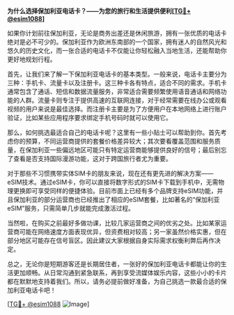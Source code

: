 **为什么选择保加利亚电话卡？——为您的旅行和生活提供便利[[TG💪+ @esim1088](https://t.me/s/esim1088)]**

如果你计划前往保加利亚，无论是商务出差还是休闲旅游，拥有一张优质的电话卡绝对是必不可少的。保加利亚作为欧洲东南部的一个国家，拥有迷人的自然风光和悠久的历史文化，而一张合适的电话卡不仅能让你轻松融入当地生活，还能帮助你更好地规划行程。

首先，让我们来了解一下保加利亚电话卡的基本类型。一般来说，电话卡主要分为三种：手机卡、流量卡以及注册卡。这三种卡各有特点，适合不同的需求。手机卡通常包含了通话、短信和数据流量服务，非常适合需要频繁使用语音通话和网络功能的人群。流量卡则专注于提供高速的互联网连接，对于经常需要在线办公或观看视频的用户来说是最佳选择。而注册卡主要是为了方便用户在本地网络上进行账户验证，比如某些应用程序要求绑定手机号码时就可以使用它。

那么，如何挑选最适合自己的电话卡呢？这里有一些小贴士可以帮助到你。首先考虑你的预算，不同运营商提供的套餐价格差异较大；其次要看覆盖范围和服务质量，在保加利亚一些偏远地区可能只有特定运营商能够提供良好的信号；最后别忘了查看是否支持国际漫游功能，这对于跨国旅行者尤为重要。

对于那些不习惯携带实体SIM卡的朋友来说，现在还有更先进的解决方案——eSIM技术。通过eSIM卡，你可以直接将数字形式的SIM卡下载到手机中，无需物理更换即可享受同样的便捷体验。目前市面上已经有多个品牌支持eSIM功能，并且保加利亚的部分运营商也已经推出了相应的eSIM套餐，比如著名的“保加利亚eSIM”服务，只需简单几步就能完成激活过程。

当然啦，在购买之前最好多做功课，比较几家运营商之间的优劣之处。比如某家运营商可能在网络速度方面表现优异，但资费相对较高；另一家虽然价格实惠，但在部分地区可能存在信号盲区。因此建议大家根据自身实际需求权衡利弊后再作决定。

总之，无论你是短期游客还是长期居住者，一张好的保加利亚电话卡都能让你的生活更加顺畅。从日常沟通到紧急联系，再到享受流媒体娱乐内容，这些小小的卡片都在默默地支持着我们。所以，请务必提前做好准备，为自己挑选一款最合适的保加利亚电话卡吧！

[[TG💪+ @esim1088](https://t.me/s/esim1088) ![Image](https://i.postimg.cc/4NQfJmqS/Snipaste-2025-05-13-00-14-12.png)]